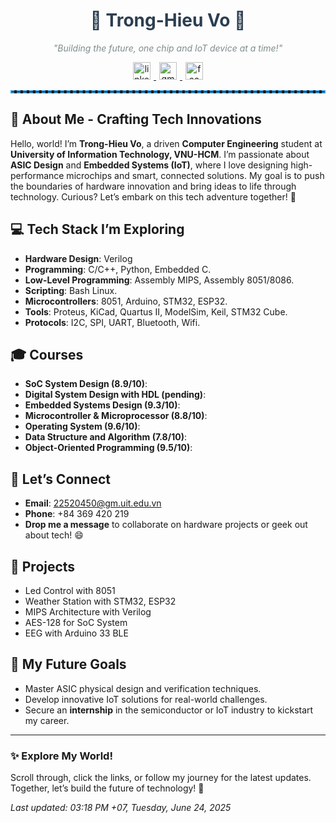 <div align="center">
  <h1 style="color: #2c3e50;">🌟 Trong-Hieu Vo 🌟</h1>
  <p style="font-style: italic; color: #7f8c8d;">"Building the future, one chip and IoT device at a time!"</p>

  <!-- Social Icons with a tech vibe -->
  <a href="https://www.linkedin.com/in/tronghieuv/" target="_blank">
    <img src="https://img.shields.io/badge/LinkedIn-0077B5?style=for-the-badge&logo=linkedin&logoColor=white&label=Connect%20with%20me" alt="linkedin" style="margin: 0 5px;" height="28"/>
  </a>
  <a href="mailto:tronghieuv@example.com" target="_blank">
    <img src="https://img.shields.io/badge/Gmail-D14836?style=for-the-badge&logo=gmail&logoColor=white&label=Email%20me" alt="gmail" style="margin: 0 5px;" height="28"/>
  </a>
  <a href="https://www.facebook.com/tronghieuv" target="_blank">
    <img src="https://img.shields.io/badge/Facebook-1877F2?style=for-the-badge&logo=facebook&logoColor=white&label=Say%20Hi!" alt="facebook" style="margin: 0 5px;" height="28"/>
  </a>
</div>

<hr style="border: 2px dashed #3498db;">

## 🚀 About Me - Crafting Tech Innovations
Hello, world! I’m **Trong-Hieu Vo**, a driven **Computer Engineering** student at **University of Information Technology, VNU-HCM**. I’m passionate about **ASIC Design** and **Embedded Systems (IoT)**, where I love designing high-performance microchips and smart, connected solutions. My goal is to push the boundaries of hardware innovation and bring ideas to life through technology. Curious? Let’s embark on this tech adventure together! 🎉

## 💻 Tech Stack I’m Exploring
- **Hardware Design**: Verilog
- **Programming**: C/C++, Python, Embedded C.
- **Low-Level Programming**: Assembly MIPS, Assembly 8051/8086.
- **Scripting**: Bash Linux.
- **Microcontrollers**: 8051, Arduino, STM32, ESP32.
- **Tools**: Proteus, KiCad, Quartus II, ModelSim, Keil, STM32 Cube.
- **Protocols**: I2C, SPI, UART, Bluetooth, Wifi.

## 🎓 Courses
- **SoC System Design (8.9/10)**: 
- **Digital System Design with HDL (pending)**: 
- **Embedded Systems Design (9.3/10)**: 
- **Microcontroller & Microprocessor (8.8/10)**: 
- **Operating System (9.6/10)**: 
- **Data Structure and Algorithm (7.8/10)**:
- **Object-Oriented Programming (9.5/10)**:
  
## 📩 Let’s Connect
- **Email**: [22520450@gm.uit.edu.vn](mailto:22520450@gm.uit.edu.vn)
- **Phone**: +84 369 420 219 
- **Drop me a message** to collaborate on hardware projects or geek out about tech! 😄

## 🌱 Projects
- Led Control with 8051
- Weather Station with STM32, ESP32
- MIPS Architecture with Verilog
- AES-128 for SoC System
- EEG with Arduino 33 BLE

## 🎯 My Future Goals
- Master ASIC physical design and verification techniques.
- Develop innovative IoT solutions for real-world challenges.
- Secure an **internship** in the semiconductor or IoT industry to kickstart my career.

---

### ✨ Explore My World!
Scroll through, click the links, or follow my journey for the latest updates. Together, let’s build the future of technology! 🚀

*Last updated: 03:18 PM +07, Tuesday, June 24, 2025*
